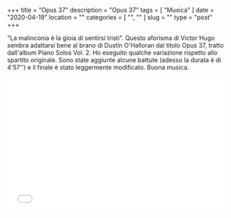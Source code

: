 +++
title = "Opus 37"
description = "Opus 37"
tags = [ "Musica" ]
date = "2020-04-19"
location = ""
categories = [
  "",
  ""
]
slug = ""
type = "post"
+++

"La malinconia è la gioia di sentirsi tristi". Questo aforisma di Victor Hugo sembra adattarsi bene al brano di Dustin O'Halloran dal titolo Opus 37, tratto dall'album Piano Solos Vol. 2. Ho eseguito qualche variazione rispetto allo spartito originale. Sono state aggiunte alcune battute (adesso la durata è di 4'57'') e il finale è stato leggermente modificato. Buona musica. 

<div style="position: relative; padding-bottom: 56.25%; padding-top: 30px; height: 0; overflow: hidden;">
  <iframe src="//www.youtube.com/embed/L9Yv7GmTzQU"
  style="position: absolute; top: 0; left: 0; width: 100%; height: 100%;" allowfullscreen frameborder="0" title="YouTube Video"></iframe>
</div>
